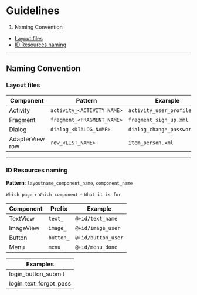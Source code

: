 # Guidelines

1. Naming Convention
  * [Layout files](#layout-files)
  * [ID Resources naming](#id-resources-naming)

---

## Naming Convention

### Layout files

| Component        | Pattern                     | Example                       |
| ---------------- | --------------------------- | ----------------------------- |
| Activity         | `activity_<ACTIVITY NAME>`  | `activity_user_profile.xml`   |
| Fragment         | `fragment_<FRAGMENT_NAME>`  | `fragment_sign_up.xml`        |
| Dialog           | `dialog_<DIALOG_NAME>`      | `dialog_change_password.xml`  |
| AdapterView row  | `row_<LIST_NAME>`           | `item_person.xml`             |

---

### ID Resources naming
**Pattern**: `layoutname_component_name`, `component_name`


`Which page` + `Which component` + `What it is for`

| Component  | Prefix     | Example             |
| ---------- | ---------- | ------------------- |
| TextView   | `text_`    | `@+id/text_name`    |
| ImageView  | `image_`   | `@+id/image_user`   |
| Button     | `button_`  | `@+id/button_user`  |
| Menu       | `menu_`    | `@+id/menu_done`    |

| Examples               |
| ---------------------- |
| login_button_submit    |
| login_text_forgot_pass |


